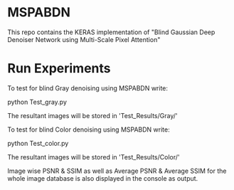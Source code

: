 # MSPABDN
This repo contains the KERAS implementation of "Blind Gaussian Deep Denoiser Network using Multi-Scale Pixel Attention"


# Run Experiments

To test for blind Gray denoising using MSPABDN write:

python Test_gray.py

The resultant images will be stored in 'Test_Results/Gray/'

To test for blind Color denoising using MSPABDN write:

python Test_color.py

The resultant images will be stored in 'Test_Results/Color/'

Image wise PSNR & SSIM as well as Average PSNR & Average SSIM for the whole image database is also displayed in the console as output.
